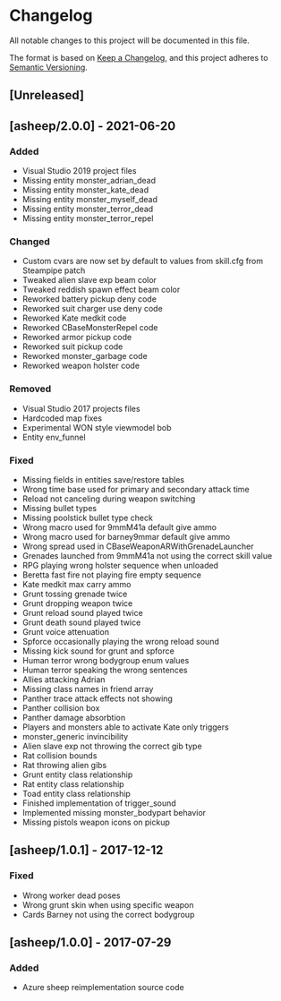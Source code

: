 # Changelog

All notable changes to this project will be documented in this file.

The format is based on [Keep a Changelog](https://keepachangelog.com/en/1.0.0/),
and this project adheres to [Semantic Versioning](https://semver.org/spec/v2.0.0.html).

## [Unreleased]

## [asheep/2.0.0] - 2021-06-20

### Added

- Visual Studio 2019 project files
- Missing entity monster_adrian_dead
- Missing entity monster_kate_dead
- Missing entity monster_myself_dead
- Missing entity monster_terror_dead
- Missing entity monster_terror_repel

### Changed

- Custom cvars are now set by default to values from skill.cfg from Steampipe patch
- Tweaked alien slave exp beam color
- Tweaked reddish spawn effect beam color
- Reworked battery pickup deny code
- Reworked suit charger use deny code
- Reworked Kate medkit code
- Reworked CBaseMonsterRepel code
- Reworked armor pickup code
- Reworked suit pickup code
- Reworked monster_garbage code
- Reworked weapon holster code

### Removed

- Visual Studio 2017 projects files
- Hardcoded map fixes
- Experimental WON style viewmodel bob
- Entity env_funnel

### Fixed

- Missing fields in entities save/restore tables
- Wrong time base used for primary and secondary attack time
- Reload not canceling during weapon switching
- Missing bullet types
- Missing poolstick bullet type check
- Wrong macro used for 9mmM41a default give ammo
- Wrong macro used for barney9mmar default give ammo
- Wrong spread used in CBaseWeaponARWithGrenadeLauncher
- Grenades launched from 9mmM41a not using the correct skill value
- RPG playing wrong holster sequence when unloaded
- Beretta fast fire not playing fire empty sequence
- Kate medkit max carry ammo
- Grunt tossing grenade twice
- Grunt dropping weapon twice
- Grunt reload sound played twice
- Grunt death sound played twice
- Grunt voice attenuation
- Spforce occasionally playing the wrong reload sound
- Missing kick sound for grunt and spforce
- Human terror wrong bodygroup enum values
- Human terror speaking the wrong sentences
- Allies attacking Adrian
- Missing class names in friend array
- Panther trace attack effects not showing
- Panther collision box
- Panther damage absorbtion
- Players and monsters able to activate Kate only triggers
- monster_generic invincibility
- Alien slave exp not throwing the correct gib type
- Rat collision bounds
- Rat throwing alien gibs
- Grunt entity class relationship
- Rat entity class relationship
- Toad entity class relationship
- Finished implementation of trigger_sound
- Implemented missing monster_bodypart behavior
- Missing pistols weapon icons on pickup

## [asheep/1.0.1] - 2017-12-12

### Fixed

- Wrong worker dead poses
- Wrong grunt skin when using specific weapon
- Cards Barney not using the correct bodygroup

## [asheep/1.0.0] - 2017-07-29

### Added

- Azure sheep reimplementation source code
